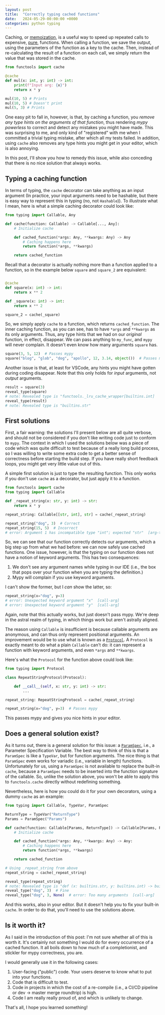 ```yaml
---
layout: post
title:  "Correctly typing cached functions"
date:   2024-05-29-00:00:00 +0000
categories: python typing
---
```


Caching, or [memoization](https://en.wikipedia.org/wiki/Memoization), is a useful way to speed up repeated calls to expensive, [pure](https://en.wikipedia.org/wiki/Pure_function), functions. When calling a function, we save the output, using the parameters of the function as a key to the cache. Then, instead of re-calculating the result of a function on each call, we simply return the value that was stored in the cache.

```python
from functools import cache

@cache
def mul(x: int, y: int) -> int:
    print(f"Input arg: {x}")
    return x * y

mul(10, 5) # Prints 
mul(10, 5) # Doesn't print
mul(5, 3) # Prints
```

One easy pit to fall in, however, is that, by caching a function, you _remove any type hints on the arguments of that function_, thus rendering *mypy powerless* to correct and detect any mistakes you might have made. This was surprising to me, and only kind of "registered" with me when I committed a trivial typing mistake, after which all my tests failed. In addition, using `cache` also removes any type hints you might get in your editor, which is also annoying. 

In this post, I'll show you how to remedy this issue, while also conceding that there is no nice solution that always works.

## Typing a caching function

In terms of typing, the `cache` decorator can take anything as an input argument (In practice, your input arguments need to be hashable, but there is easy way to represent this in typing (no, not `Hashable`)). To illustrate what I mean, here is what a simple caching decorator could look like:

```python
from typing import Callable, Any

def cache(function: Callable) -> Callable[..., Any]:
    # Initialize cache

    def cached_function(*args: Any, **kwargs: Any) -> Any
        # Caching happens here
        return function(*args, **kwargs)

    return cached_function

```

Recall that a decorator is actually nothing more than a function applied to a function, so in the example below `square` and `square_2` are equivalent:

```python

@cache
def square(x: int) -> int:
    return x ** 2

def _square(x: int) -> int:
    return x ** 2

square_2 = cache(_square)
```

So, we simply apply `cache` to a function, which returns `cached_function`. The inner caching function, as you can see, has to have `*args` and `**kwargs` as its only arguments. Thus, any type hints that we had on our _original_ function, in effect, disappear. We can pass anything to `my_func`, and `mypy` will never complain. It doesn't even know how many arguments `square` has.

```python
square(3, 5, 12)  # Passes mypy
square("blog", "glob", "dog", "apollo", 12, 3.14, object())  # Passes mypy

```

Another issue is that, at least for VSCode, any hints you might have gotten during coding disappear. Note that this only holds for _input_ arguments, not _output_ arguments.

```python
result = square(3)
reveal_type(square)
# note: Revealed type is "functools._lru_cache_wrapper[builtins.int]
reveal_type(result)
# note: Revealed type is "builtins.str"

```

## First solutions

First, a fair warning: the solutions I'll present below are all quite verbose, and should not be considered if you don't like writing code just to conform to `mypy`. The context in which I used the solutions below was a piece of code which was quite difficult to test because of a really long build process, so I was willing to write some extra code to get a better sense of correctness before starting the build step. If you have really short feedback loops, you might get very little value out of this.

A simple first solution is just to type the resulting function. This only works if you don't use `cache` as a decorator, but just apply it to a function.

```python
from functools import cache
from typing import Callable

def _repeat_string(x: str, y: int) -> str:
    return x * y

repeat_string: Callable[[str, int], str] = cache(_repeat_string)

repeat_string("dog", 3)  # Correct
repeat_string(15, 5)  # Incorrect
# error: Argument 1 has incompatible type "int"; expected "str"  [arg-type]

```

So, we can see that our function correctly detects our arguments, which a big step up from what we had before: we can now safely use cached functions. One issue, however, is that the typing on our function does not have a notion of keyword arguments. This has two consequences:

1. We don't see any argument names while typing in our IDE (i.e., the box that pops over your function when you are typing the definition.)
2. Mypy will complain if you use keyword arguments.

I can't show the former, but I _can_ show the latter, so:

```python
repeat_string(x="dog", y=3)  
# error: Unexpected keyword argument "x"  [call-arg]
# error: Unexpected keyword argument "y"  [call-arg]

```

Again, note that this actually works, but just doesn't pass mypy. We're deep in the astral realm of typing, in which things work but aren't astrally aligned.

The reason using `Callable` is insufficient is because callable arguments are anonymous, and can thus only represent positional arguments. An improvement would be to use what is known as a [`Protocol`](https://docs.python.org/3/library/typing.html#protocols). A `Protocol` is exactly meant to do what a plain `Callable` can't do: it can represent a function with keyword arguments, and even `*args` and `**kwargs`.

Here's what the `Protocol` for the function above could look like:

```python
from typing import Protocol

class RepeatStringProtocol(Protocol):

    def __call__(self, x: str, y: int) -> str:
        ...

repeat_string: RepeatStringProtocol = cache(_repeat_string)

repeat_string(x="dog", y=3)  # Passes mypy

```

This passes mypy and gives you nice hints in your editor. 

## Does a general solution exist?

As it turns out, there is a general solution for this issue: a [`ParamSpec`](https://peps.python.org/pep-0612/), i.e., a Parameter Specification Variable. The best way to think of this is that a `ParamSpec` is like a `TypeVar`, but for function arguments. The nice thing is that `ParamSpec` even works for variadic (i.e., variable in length) functions. Unfortunately for us, using a `ParamSpec` is not available to replace the built-in `cache`, because a `ParamSpec` needs to be inserted into the function signature of the callable. So, unlike the solution above, you won't be able to apply this to `functools.cache` directly without redefining something.

Nevertheless, here is how you could do it for your own decorators, using a dummy `cache` as an example:

```python
from typing import Callable, TypeVar, ParamSpec

ReturnType = TypeVar("ReturnType")
Params = ParamSpec("Params")

def cache(function: Callable[Params, ReturnType]) -> Callable[Params, ReturnType]:
    # Initialize cache

    def cached_function(*args: Any, **kwargs: Any) -> Any:
        # Caching happens here
        return function(*args, **kwargs)

    return cached_function

# Using _repeat_string from above
repeat_string = cache(_repeat_string)

reveal_type(repeat_string)
# note: Revealed type is "def (x: builtins.str, y: builtins.int) -> builtins.int"
reveal_type("dog", 3)  # Fine
reveal_type("dog", 3, None)  # error: Too many arguments  [call-arg]

```

And this works, also in your editor. But it doesn't help you to fix your built-in `cache`. In order to do that, you'll need to use the solutions above.

## Is it worth it?

As I said in the introduction of this post: I'm not sure whether all of this is worth it. It's certainly not something I would do for every occurrence of a cached function. It all boils down to how much of a completionist, and stickler for mypy correctness, you are.

I would generally use it in the following cases:

1. User-facing ("public") code. Your users deserve to know what to put into your functions. 
2. Code that is difficult to test.
3. Code in projects in which the cost of a re-compile (i.e., a CI/CD pipeline or dev -> master merge roundtrip) is high.
4. Code I am really really proud of, and which is unlikely to change.

That's all, I hope you learned something!